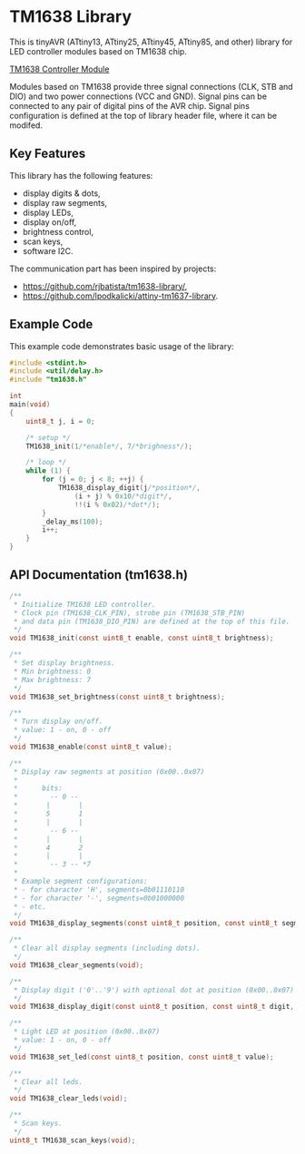 # TM1638 Library
This is tinyAVR (ATtiny13, ATtiny25, ATtiny45, ATtiny85, and other) library for LED controller modules based on TM1638 chip.

[TM1638 Controller Module](docs/TM1638-Module-Key-Display.jpg)

Modules based on TM1638 provide three signal connections (CLK, STB and DIO) and two power connections (VCC and GND). Signal pins can be connected to any pair of digital pins of the AVR chip. Signal pins configuration is defined at the top of library header file, where it can be modifed.

## Key Features
This library has the following features:
 * display digits & dots,
 * display raw segments,
 * display LEDs,
 * display on/off,
 * brightness control,
 * scan keys,
 * software I2C.

The communication part has been inspired by projects: 
 * https://github.com/rjbatista/tm1638-library/, 
 * https://github.com/lpodkalicki/attiny-tm1637-library.

## Example Code
This example code demonstrates basic usage of the library:

```c
#include <stdint.h>
#include <util/delay.h>
#include "tm1638.h"

int
main(void)
{
	uint8_t j, i = 0;

	/* setup */
	TM1638_init(1/*enable*/, 7/*brighness*/);

	/* loop */
	while (1) {
		for (j = 0; j < 8; ++j) {
			TM1638_display_digit(j/*position*/,
				(i + j) % 0x10/*digit*/,
				!!(i % 0x02)/*dot*/);
		}
		_delay_ms(100);
		i++;
	}
}
```

## API Documentation (tm1638.h)

```c
/**
 * Initialize TM1638 LED controller.
 * Clock pin (TM1638_CLK_PIN), strobe pin (TM1638_STB_PIN)
 * and data pin (TM1638_DIO_PIN) are defined at the top of this file.
 */
void TM1638_init(const uint8_t enable, const uint8_t brightness);

/**
 * Set display brightness.
 * Min brightness: 0
 * Max brightness: 7
 */
void TM1638_set_brightness(const uint8_t brightness);

/**
 * Turn display on/off.
 * value: 1 - on, 0 - off
 */
void TM1638_enable(const uint8_t value);

/**
 * Display raw segments at position (0x00..0x07)
 * 
 *      bits:
 *        -- 0 -- 
 *       |       |
 *       5       1
 *       |       |
 *        -- 6 -- 
 *       |       |
 *       4       2
 *       |       |
 *        -- 3 -- *7
 *
 * Example segment configurations:
 * - for character 'H', segments=0b01110110
 * - for character '-', segments=0b01000000
 * - etc.
 */
void TM1638_display_segments(const uint8_t position, const uint8_t segments);

/**
 * Clear all display segments (including dots).
 */
void TM1638_clear_segments(void);

/**
 * Display digit ('0'..'9') with optional dot at position (0x00..0x07)
 */ 
void TM1638_display_digit(const uint8_t position, const uint8_t digit, const uint8_t dot);

/**
 * Light LED at position (0x00..0x07)
 * value: 1 - on, 0 - off
 */ 
void TM1638_set_led(const uint8_t position, const uint8_t value);

/**
 * Clear all leds.
 */
void TM1638_clear_leds(void);

/**
 * Scan keys.
 */
uint8_t TM1638_scan_keys(void);

```
